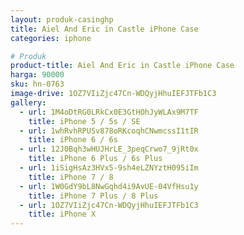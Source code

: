 ```yaml
---
layout: produk-casinghp
title: Aiel And Eric in Castle iPhone Case
categories: iphone

# Produk
product-title: Aiel And Eric in Castle iPhone Case
harga: 90000
sku: hn-0763
image-drive: 1OZ7VIiZjc47Cn-WDQyjHhuIEFJTFb1C3
gallery:
  - url: 1M4oDtRG0LRkCx0E3GtHOhJyWLAx9M7TF
    title: iPhone 5 / 5s / SE
  - url: 1whRvhRPUSv878oRKcoqhCNwmcssI1tIR
    title: iPhone 6 / 6s
  - url: 12J0Bqh3wHUJHrLE_3peqCrwo7_9jRt0x
    title: iPhone 6 Plus / 6s Plus
  - url: 1iSigHsAz3HVx5-9sh4eLZNYztH095iIm
    title: iPhone 7 / 8
  - url: 1W0GdY9bL8NwGqhd4i9AvUE-04VfHsu1y
    title: iPhone 7 Plus / 8 Plus
  - url: 1OZ7VIiZjc47Cn-WDQyjHhuIEFJTFb1C3
    title: iPhone X
---
```

